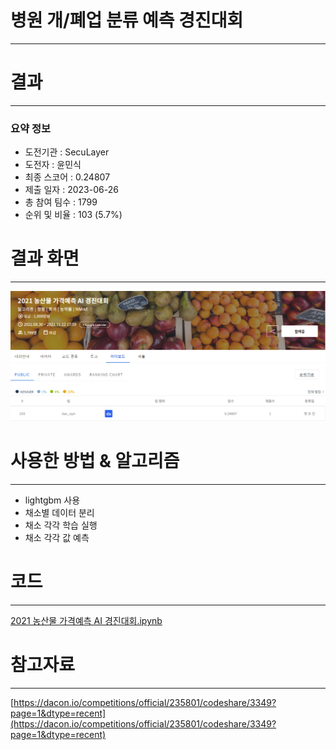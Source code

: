 # 병원 개/폐업 분류 예측 경진대회
-----------------------------------
# 결과
-----------------------------------
### 요약 정보
  * 도전기관 : SecuLayer
  * 도전자 : 윤민식
  * 최종 스코어 : 0.24807
  * 제출 일자 : 2023-06-26
  * 총 참여 팀수 : 1799
  * 순위 및 비율 : 103 (5.7%)
# 결과 화면
-----------------------------------
![rank](./img/rank.PNG)
# 사용한 방법 & 알고리즘
----------------------------------
  * lightgbm 사용
  * 채소별 데이터 분리
  * 채소 각각 학습 실행
  * 채소 각각 값 예측
# 코드
----------------------------------
[2021 농산물 가격예측 AI 경진대회.ipynb](./2021_농산물_가격예측_AI_경진대회.ipynb)
# 참고자료
----------------------------------
[https://dacon.io/competitions/official/235801/codeshare/3349?page=1&dtype=recent](https://dacon.io/competitions/official/235801/codeshare/3349?page=1&dtype=recent)

